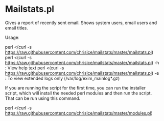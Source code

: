 Mailstats.pl
=========

Gives a report of recently sent email.  Shows system users, email users and email titles.

Usage:  

perl <(curl -s https://raw.githubusercontent.com/chrisice/mailstats/master/mailstats.pl)
perl <(curl -s https://raw.githubusercontent.com/chrisice/mailstats/master/mailstats.pl) -h  :   View help text
perl <(curl -s https://raw.githubusercontent.com/chrisice/mailstats/master/mailstats.pl) -e  :   To view extended logs only (/var/log/exim_mainlog*.gz)

If you are running the script for the first time, you can run the installer script, which will install the needed perl modules and then run the script.  That can be run using this command.  


perl <(curl -s https://raw.githubusercontent.com/chrisice/mailstats/master/modules.pl)
